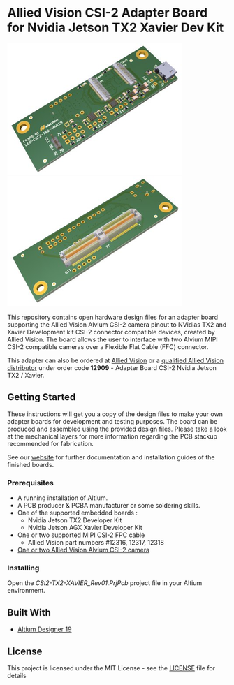 # Allied Vision CSI-2 Adapter Board for Nvidia Jetson TX2  Xavier Dev Kit

![nvidia_TX2_Xavier_adapter](/Images/TX2_Xavier_Adapter_Board_1.jpg)
![nvidia_TX2_Xavier_adapter](/Images/TX2_Xavier_Adapter_Board_2.jpg)

This repository contains open hardware design files for an adapter board supporting the Allied Vision Alvium CSI-2 camera pinout to NVidias TX2 and Xavier Development kit CSI-2 connector compatible devices, created by Allied Vision.
The board allows the user to interface with two Alvium MIPI CSI-2 compatible cameras over a Flexible Flat Cable (FFC) connector.

This adapter can also be ordered at [Allied Vision](https://www.alliedvision.com/en/meta-header/contact-us/contact-sales.html) or a [qualified Allied Vision distributor](https://www.alliedvision.com/en/about-us/where-we-are.html) under order code **12909** - Adapter Board CSI-2 Nvidia Jetson TX2 / Xavier.

## Getting Started

These instructions will get you a copy of the design files to make your own adapter boards for development and testing purposes. 
The board can be produced and assembled using the provided design files. Please take a look at the mechanical layers for more information regarding the PCB stackup recommended for fabrication. 

See our [website](https://www.alliedvision.com/en/support/technical-documentation/alvium-csi-2-documentation.html) for further documentation and installation guides of the finished boards.

### Prerequisites

* A running installation of Altium.
* A PCB producer & PCBA manufacturer or some soldering skills.
* One of the supported embedded boards :
	* Nvidia Jetson TX2 Developer Kit 	
	* Nvidia Jetson AGX Xavier Developer Kit
* One or two supported MIPI CSI-2 FPC cable
	* Allied Vision part numbers #12316, 12317, 12318
* [One or two Allied Vision Alvium CSI-2 camera](https://www.alliedvision.com/en/products/embedded-vision-cameras.html)

### Installing

Open the *CSI2-TX2-XAVIER_Rev01.PrjPcb* project file in your Altium environment.

## Built With

* [Altium Designer 19](https://www.altium.com/altium-designer/de)
 
## License

This project is licensed under the MIT License - see the [LICENSE](LICENSE) file for details
